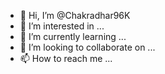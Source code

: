 - 👋 Hi, I’m @Chakradhar96K
- 👀 I’m interested in ...
- 🌱 I’m currently learning ...
- 💞️ I’m looking to collaborate on ...
- 📫 How to reach me ...

<!---
Chakradhar96K/Chakradhar96K is a ✨ special ✨ repository because its `README.md` (this file) appears on your GitHub profile.
You can click the Preview link to take a look at your changes.
--->
